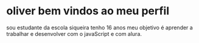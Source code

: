 # oliver bem vindos ao meu perfil
sou estudante da escola siqueira 
tenho 16 anos
meu objetivo é aprender a trabalhar e desenvolver com o javaScript e com alura.
